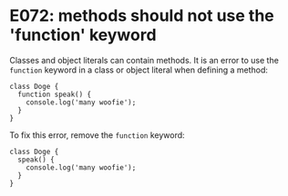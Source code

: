 # E072: methods should not use the 'function' keyword

Classes and object literals can contain methods. It is an error to use the
`function` keyword in a class or object literal when defining a method:

    class Doge {
      function speak() {
        console.log('many woofie');
      }
    }

To fix this error, remove the `function` keyword:

    class Doge {
      speak() {
        console.log('many woofie');
      }
    }
